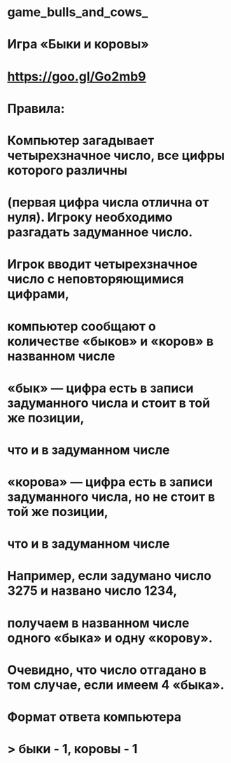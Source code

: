 # game_bulls_and_cows_
# Игра «Быки и коровы»
# https://goo.gl/Go2mb9
#
# Правила:
# Компьютер загадывает четырехзначное число, все цифры которого различны
# (первая цифра числа отлична от нуля). Игроку необходимо разгадать задуманное число.
# Игрок вводит четырехзначное число c неповторяющимися цифрами,
# компьютер сообщают о количестве «быков» и «коров» в названном числе
# «бык» — цифра есть в записи задуманного числа и стоит в той же позиции,
#       что и в задуманном числе
# «корова» — цифра есть в записи задуманного числа, но не стоит в той же позиции,
#       что и в задуманном числе
#
# Например, если задумано число 3275 и названо число 1234,
# получаем в названном числе одного «быка» и одну «корову».
# Очевидно, что число отгадано в том случае, если имеем 4 «быка».
#
# Формат ответа компьютера
# > быки - 1, коровы - 1
